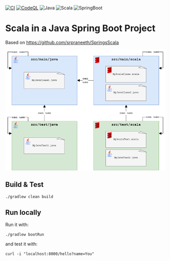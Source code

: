 [![CI](https://github.com/rogervinas/scala-java-spring-boot/actions/workflows/gradle.yml/badge.svg?branch=master)](https://github.com/rogervinas/scala-java-spring-boot/actions/workflows/gradle.yml)
[![CodeQL](https://github.com/rogervinas/scala-java-spring-boot/actions/workflows/codeql-analysis.yml/badge.svg?branch=master)](https://github.com/rogervinas/scala-java-spring-boot/actions/workflows/codeql-analysis.yml)
![Java](https://img.shields.io/badge/Java-21-blue?labelColor=black)
![Scala](https://img.shields.io/badge/Scala3-3.3.1-blue?labelColor=black)
![SpringBoot](https://img.shields.io/badge/SpringBoot-3.1.5-blue?labelColor=black)

# Scala in a Java Spring Boot Project

Based on https://github.com/srpraneeth/SpringsScala

![Diagram](doc/diagram.png)

## Build & Test

```
./gradlew clean build
```

## Run locally

Run it with:

```
./gradlew bootRun
```

and test it with:

```
curl -i "localhost:8000/hello?name=You"
```
